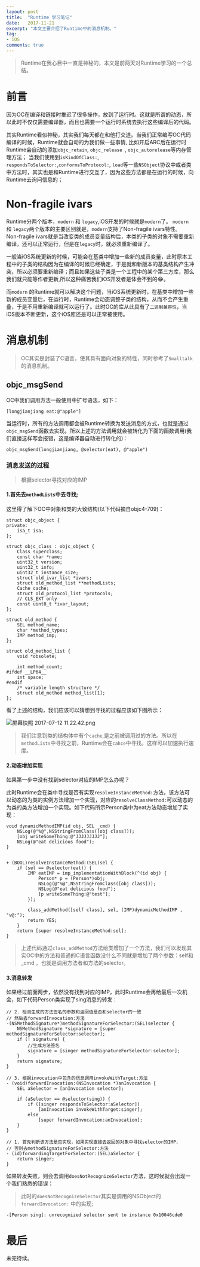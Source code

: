 ```yaml
---
layout: post
title:  "Runtime 学习笔记"
date:   2017-11-21
excerpt: "本文主要介绍了Runtime中的消息机制。"
tag:
- iOS
comments: true
---
```


> Runtime在我心目中一直是神秘的，本文是前两天对Runtime学习的一个总结。

# 前言
因为OC在编译和链接时推迟了很多操作，放到了运行时。这就是所谓的动态，所以此时不仅仅需要编译器，而且也需要一个运行时系统去执行这些编译后的代码。

其实Runtime看似神秘，其实我们每天都在和他打交道。当我们正常编写OC代码编译的时候，Runtime就会自动的为我们做一些事情, 比如开启ARC后在运行时Runtime会自动的添加`objc_retain`, `objc_release `, `objc_autorelease`等内存管理方法；
当我们使用到`isKindOfClass:`, `respondsToSelector:`,`conformsToProtocol:`, `load`等一些`NSObject`协议中或者类中方法时，其实也是和Runtime进行交互了，因为这些方法都是在运行的时候，向Runtime去询问信息的；

#  Non-fragile ivars
Runtime分两个版本，`modern` 和 `legacy`,iOS开发的时候就是`modern`了。
`modern` 和 `legacy`两个版本的主要区别就是，`modern`支持了Non-fragile ivars特性。
Non-fragile ivars就是当改变类的成员变量结构后，本类的子类的对象不需要重新编译，还可以正常运行，但是在`legacy`时，就必须重新编译了。

 一般当iOS系统更新的时候，可能会在基类中增加一些新的成员变量，此时原本工程中的子类的结构因为在编译的时候已经确定，于是就和新版本的基类结构产生冲突，所以必须要重新编译；而且如果这些子类是一个工程中的某个第三方库，那么我们就只能等作者更新,所以这种痛苦我们iOS开发者是体会不到的😂。

而`modern` 的Runtime就可以解决这个问题，当iOS系统更新时，在基类中增加一些新的成员变量后，在运行时，Runtime会动态调整子类的结构，从而不会产生重叠，于是不用重新编译就可以运行了。此时OC的库从此具有了`二进制兼容性`，当iOS版本不断更新，这个iOS库还是可以正常被使用。

# 消息机制
> OC其实是封装了C语言，使其具有面向对象的特性，同时参考了`Smalltalk`的消息机制。

## objc_msgSend
OC中我们调用方法一般使用中扩号语法，如下：
```
[longjianjiang eat:@"apple"]
```
当运行时，所有的方法调用都会被Runtime转换为发送消息的方式，也就是通过`objc_msgSend`函数去实现。所以上述的方法调用就会被转化为下面的函数调用(我们直接这样写会报错，这是编译器自动进行转化的)：
```
objc_msgSend(longjianjiang, @selector(eat), @"apple")
```

### 消息发送的过程

>根据selector寻找对应的IMP

#### 1.首先去`methodLists`中去寻找;

这里得了解下OC中对象和类的大致结构(以下代码摘自objc4-709)：

```
struct objc_object {
private:
    isa_t isa;
};
```

```
struct objc_class : objc_object {
    Class superclass;
    const char *name;
    uint32_t version;
    uint32_t info;
    uint32_t instance_size;
    struct old_ivar_list *ivars;
    struct old_method_list **methodLists;
    Cache cache;
    struct old_protocol_list *protocols;
    // CLS_EXT only
    const uint8_t *ivar_layout;
};
```

```
struct old_method {
    SEL method_name;
    char *method_types;
    IMP method_imp;
};

struct old_method_list {
    void *obsolete;

    int method_count;
#ifdef __LP64__
    int space;
#endif
    /* variable length structure */
    struct old_method method_list[1];
};
```

看了上述的结构，我们应该可以猜想到寻找的过程应该如下图所示：


![屏幕快照 2017-07-12 11.22.42.png](http://ocigwe4cv.bkt.clouddn.com/runtime_1.png)

>我们注意到类的结构体中有个`cache`,是之前被调用过的方法。所以在`methodLists`中寻找之前，Runtime会在`cahce`中寻找。这样可以加速执行速度。

#### 2.动态增加实现

如果第一步中没有找到selector对应的IMP怎么办呢？

此时Runtime会在类中寻找是否有实现`resolveInstanceMethod:`方法，该方法可以动态的为类的实例方法增加一个实现，对应的`resolveClassMethod:`可以动态的为类的类方法增加一个实现。如下代码所示Person类中为eat方法动态增加了实现：

```
void dynamicMethodIMP(id obj, SEL _cmd) {
    NSLog(@"%@",NSStringFromClass([obj class]));
    [obj writeSomeThing:@"JJJJJJJJJ"];
    NSLog(@"eat delicious food");
}


+ (BOOL)resolveInstanceMethod:(SEL)sel {
    if (sel == @selector(eat)) {
        IMP eatIMP = imp_implementationWithBlock(^(id obj) {
            Person* p = (Person*)obj;
            NSLog(@"%@",NSStringFromClass([obj class]));
            NSLog(@"eat delicious food");
            [p writeSomeThing:@"test"];
        });
        
        class_addMethod([self class], sel, (IMP)dynamicMethodIMP , "v@:");
        return YES;
    }
    return [super resolveInstanceMethod:sel];
}
```

>上述代码通过`class_addMethod`方法给类增加了一个方法，我们可以发现其实OC中的方法和普通的C语言函数没什么不同就是增加了两个参数：self和_cmd ，也就是调用方法者和方法的selector。

#### 3.消息转发

如果经过前面两步，依然没有找到对应的IMP，此时Runtime会再给最后一次机会，如下代码Person类实现了sing消息的转发：

```
// 2. 检测生成的方法签名的参数和返回值是否和selector的一致
// 然后去forwardInvocation:方法
-(NSMethodSignature*)methodSignatureForSelector:(SEL)selector {
    NSMethodSignature *signature = [super methodSignatureForSelector:selector];
    if (! signature) {
        //生成方法签名
        signature = [singer methodSignatureForSelector:selector];
    }
    return signature;
}

// 3. 根据invocation中包含的信息调用invokeWithTarget:方法
- (void)forwardInvocation:(NSInvocation *)anInvocation {
    SEL aSelector = [anInvocation selector];
    
    if (aSelector == @selector(sing)) {
        if ([singer respondsToSelector:aSelector])
            [anInvocation invokeWithTarget:singer];
        else
            [super forwardInvocation:anInvocation];
    }
}

// 1. 首先判断该方法是否实现，如果实现直接去返回的对象中寻找selector的IMP，
// 否则去methodSignatureForSelector:方法
- (id)forwardingTargetForSelector:(SEL)aSelector {
    return singer;
}

```

如果转发失败，则会去调用`doesNotRecognizeSelector`方法，这时候就会出现一个我们熟悉的错误：

> 此时的`doesNotRecognizeSelector`其实是调用的NSObject的`forwardInvocation:` 中的实现;

```
-[Person sing]: unrecognized selector sent to instance 0x10046cde0
```

# 最后

未完待续。
